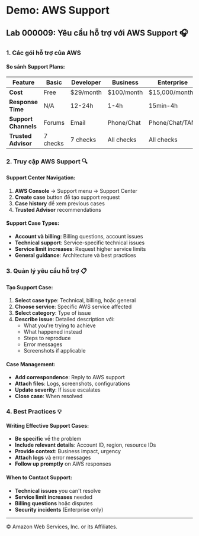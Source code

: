 # Demo: AWS Support

## Lab 000009: Yêu cầu hỗ trợ với AWS Support 🎧

### 1. Các gói hỗ trợ của AWS

#### So sánh Support Plans:
| Feature | Basic | Developer | Business | Enterprise |
|---------|-------|-----------|----------|------------|
| **Cost** | Free | $29/month | $100/month | $15,000/month |
| **Response Time** | N/A | 12-24h | 1-4h | 15min-4h |
| **Support Channels** | Forums | Email | Phone/Chat | Phone/Chat/TAM |
| **Trusted Advisor** | 7 checks | 7 checks | All checks | All checks |

### 2. Truy cập AWS Support 🔍

#### Support Center Navigation:
1. **AWS Console** → Support menu → Support Center
2. **Create case** button để tạo support request
3. **Case history** để xem previous cases
4. **Trusted Advisor** recommendations

#### Support Case Types:
- **Account và billing**: Billing questions, account issues
- **Technical support**: Service-specific technical issues
- **Service limit increases**: Request higher service limits
- **General guidance**: Architecture và best practices

### 3. Quản lý yêu cầu hỗ trợ 📋

#### Tạo Support Case:
1. **Select case type**: Technical, billing, hoặc general
2. **Choose service**: Specific AWS service affected
3. **Select category**: Type of issue
4. **Describe issue**: Detailed description với:
   - What you're trying to achieve
   - What happened instead
   - Steps to reproduce
   - Error messages
   - Screenshots if applicable

#### Case Management:
- **Add correspondence**: Reply to AWS support
- **Attach files**: Logs, screenshots, configurations
- **Update severity**: If issue escalates
- **Close case**: When resolved

### 4. Best Practices 💡

#### Writing Effective Support Cases:
- **Be specific** về the problem
- **Include relevant details**: Account ID, region, resource IDs
- **Provide context**: Business impact, urgency
- **Attach logs** và error messages
- **Follow up promptly** on AWS responses

#### When to Contact Support:
- **Technical issues** you can't resolve
- **Service limit increases** needed
- **Billing questions** hoặc disputes
- **Security incidents** (Enterprise only)

---

© Amazon Web Services, Inc. or its Affiliates.
